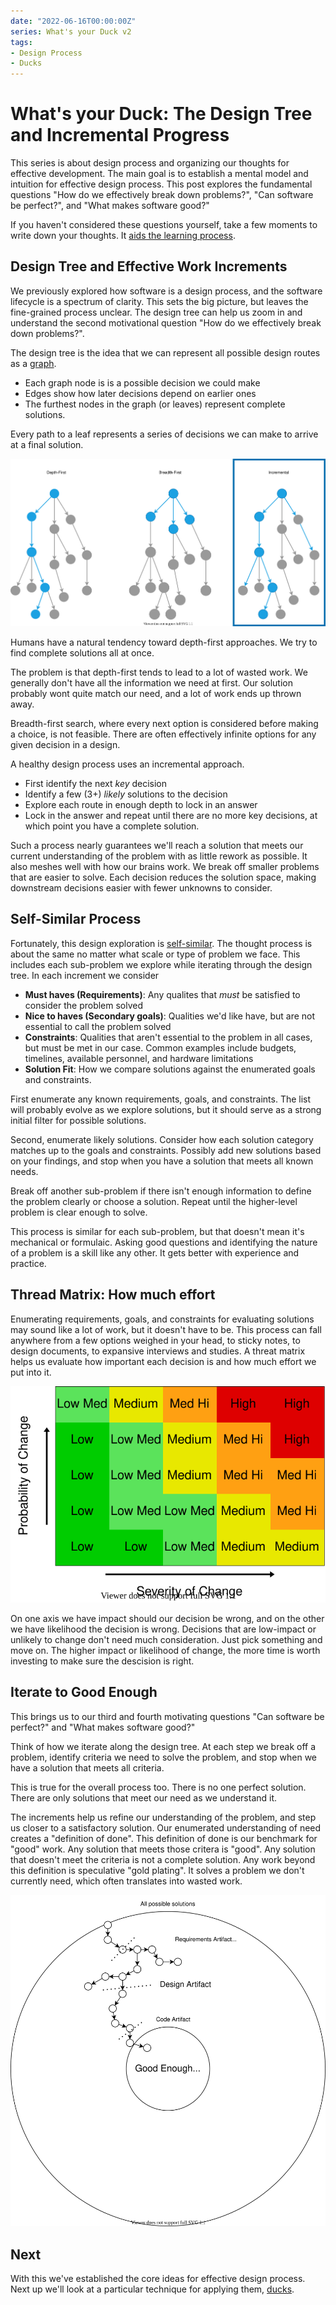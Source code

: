 ```yaml
---
date: "2022-06-16T00:00:00Z"
series: What's your Duck v2
tags:
- Design Process
- Ducks
---
```


# What's your Duck: The Design Tree and Incremental Progress

This series is about design process and organizing our thoughts for effective development. The main goal is to establish a mental model and intuition for effective design process. This post explores the fundamental questions "How do we effectively break down problems?", "Can software be perfect?", and "What makes software good?"

If you haven't considered these questions yourself, take a few moments to write down your thoughts. It [aids the learning process](../../post/2022-03-07-Small-Teaching-Review.md#predicting).

## Design Tree and Effective Work Increments

We previously explored how software is a design process, and the software lifecycle is a spectrum of clarity. This sets the big picture, but leaves the fine-grained process unclear. The design tree can help us zoom in and understand the second motivational question "How do we effectively break down problems?".

The design tree is the idea that we can represent all possible design routes as a [graph](https://en.wikipedia.org/wiki/Graph_(discrete_mathematics)).
- Each graph node is is a possible decision we could make
- Edges show how later decisions depend on earlier ones
- The furthest nodes in the graph (or leaves) represent complete solutions.

Every path to a leaf represents a series of decisions we can make to arrive at a final solution.

![Design tree search patterns](../../../static/post-media/Whats-your-duck/search-methods.drawio.svg)


Humans have a natural tendency toward depth-first approaches. We try to find complete solutions all at once.

The problem is that depth-first tends to lead to a lot of wasted work. We generally don't have all the information we need at first. Our solution probably wont quite match our need, and a lot of work ends up thrown away.

Breadth-first search, where every next option is considered before making a choice, is not feasible. There are often effectively infinite options for any given decision in a design. 

A healthy design process uses an incremental approach. 
- First identify the next *key* decision
- Identify a few (3+) *likely* solutions to the decision
- Explore each route in enough depth to lock in an answer
- Lock in the answer and repeat until there are no more key decisions, at which point you have a complete solution.

Such a process nearly guarantees we'll reach a solution that meets our current understanding of the problem with as little rework as possible. It also meshes well with how our brains work. We break off smaller problems that are easier to solve. Each decision reduces the solution space, making downstream decisions easier with fewer unknowns to consider. 


## Self-Similar Process

Fortunately, this design exploration is [self-similar](https://en.wikipedia.org/wiki/Self-similarity). The thought process is about the same no matter what scale or type of problem we face. This includes each sub-problem we explore while iterating through the design tree. In each increment we consider

- **Must haves (Requirements)**: Any qualites that *must* be satisfied to consider the problem solved
- **Nice to haves (Secondary goals)**: Qualities we'd like have, but are not essential to call the problem solved
- **Constraints**: Qualities that aren't essential to the problem in all cases, but must be met in our case. Common examples include budgets, timelines, available personnel, and hardware limitations
- **Solution Fit**: How we compare solutions against the enumerated goals and constraints.

First enumerate any known requirements, goals, and constraints. The list will probably evolve as we explore solutions, but it should serve as a strong initial filter for possible solutions.

Second, enumerate likely solutions. Consider how each solution category matches up to the goals and constraints. Possibly add new solutions based on your findings, and stop when you have a solution that meets all known needs. 

Break off another sub-problem if there isn't enough information to define the problem clearly or choose a solution. Repeat until the higher-level problem is clear enough to solve.

This process is similar for each sub-problem, but that doesn't mean it's mechanical or formulaic. Asking good questions and identifying the nature of a problem is a skill like any other. It gets better with experience and practice.

## Thread Matrix: How much effort

Enumerating requirements, goals, and constraints for evaluating solutions may sound like a lot of work, but it doesn't have to be. This process can fall anywhere from a few options weighed in your head, to sticky notes, to design documents, to expansive interviews and studies. A threat matrix helps us evaluate how important each decision is and how much effort we put into it.

![Threat matrix](../../../static/post-media/Whats-your-duck/threat-matrix.drawio.svg)

On one axis we have impact should our decision be wrong, and on the other we have likelihood the decision is wrong. Decisions that are low-impact or unlikely to change don't need much consideration. Just pick something and move on. The higher impact or likelihood of change, the more time is worth investing to make sure the descision is right.


## Iterate to Good Enough

This brings us to our third and fourth motivating questions "Can software be perfect?" and "What makes software good?"

Think of how we iterate along the design tree. At each step we break off a problem, identify criteria we need to solve the problem, and stop when we have a solution that meets all criteria.

This is true for the overall process too. There is no one perfect solution. There are only solutions that meet our need as we understand it.

The increments help us refine our understanding of the problem, and step us closer to a satisfactory solution. Our enumerated understanding of need creates a "definition of done". This definition of done is our benchmark for "good" work. Any solution that meets those critera is "good". Any solution that doesn't meet the criteria is not a complete solution. Any work beyond this definition is speculative "gold plating". It solves a problem we don't currently need, which often translates into wasted work.

![How iteration narrows in on done](../../../static/post-media/Whats-your-duck/iterative-good-enough.drawio.svg)

## Next
With this we've established the core ideas for effective design process. Next up we'll look at a particular technique for applying them, [ducks](./2022-06-16-3-Ducks.md).